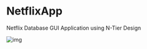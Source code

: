 # NetflixApp
Netflix Database GUI Application using N-Tier Design

![img](http://junlee7.cafe24.com/img/portfolio/netflix-app.PNG)
